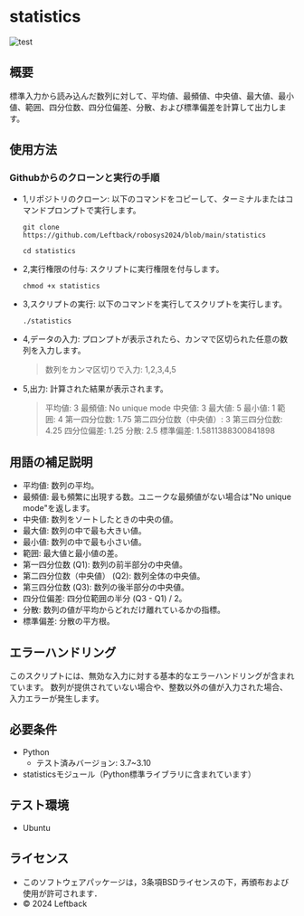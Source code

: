 # statistics

![test](https://github.com/Leftback/robosys2024/actions/workflows/test.yml/badge.svg)

## 概要

標準入力から読み込んだ数列に対して、平均値、最頻値、中央値、最大値、最小値、範囲、四分位数、四分位偏差、分散、および標準偏差を計算して出力します。

## 使用方法
### Githubからのクローンと実行の手順

* 1,リポジトリのクローン: 以下のコマンドをコピーして、ターミナルまたはコマンドプロンプトで実行します。
    ```
    git clone https://github.com/Leftback/robosys2024/blob/main/statistics
    ```
    ```
    cd statistics
    ```

* 2,実行権限の付与: スクリプトに実行権限を付与します。
    ```
    chmod +x statistics
    ```

* 3,スクリプトの実行: 以下のコマンドを実行してスクリプトを実行します。
    ```
    ./statistics
    ```

* 4,データの入力: プロンプトが表示されたら、カンマで区切られた任意の数列を入力します。
    > 数列をカンマ区切りで入力: 1,2,3,4,5

* 5,出力: 計算された結果が表示されます。
    >平均値: 3
    >最頻値: No unique mode
    >中央値: 3
    >最大値: 5
    >最小値: 1
    >範囲: 4
    >第一四分位数: 1.75
    >第二四分位数（中央値）: 3
    >第三四分位数: 4.25
    >四分位偏差: 1.25
    >分散: 2.5
    >標準偏差: 1.5811388300841898

## 用語の補足説明
* 平均値: 数列の平均。
* 最頻値: 最も頻繁に出現する数。ユニークな最頻値がない場合は"No unique mode"を返します。
* 中央値: 数列をソートしたときの中央の値。
* 最大値: 数列の中で最も大きい値。
* 最小値: 数列の中で最も小さい値。
* 範囲: 最大値と最小値の差。
* 第一四分位数 (Q1): 数列の前半部分の中央値。
* 第二四分位数（中央値） (Q2): 数列全体の中央値。
* 第三四分位数 (Q3): 数列の後半部分の中央値。
* 四分位偏差: 四分位範囲の半分 (Q3 - Q1) / 2。
* 分散: 数列の値が平均からどれだけ離れているかの指標。
* 標準偏差: 分散の平方根。

## エラーハンドリング
このスクリプトには、無効な入力に対する基本的なエラーハンドリングが含まれています。
数列が提供されていない場合や、整数以外の値が入力された場合、入力エラーが発生します。



## 必要条件

* Python
  * テスト済みバージョン: 3.7~3.10
* statisticsモジュール（Python標準ライブラリに含まれています）

## テスト環境

* Ubuntu

## ライセンス

* このソフトウェアパッケージは，3条項BSDライセンスの下，再頒布および使用が許可されます．
* © 2024 Leftback

